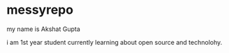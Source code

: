 # messyrepo
my name is Akshat Gupta 

i am 1st year student currently learning about open source and technolohy.
